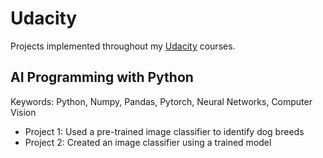 # Udacity
Projects implemented throughout my [Udacity](https://www.udacity.com) courses.

## AI Programming with Python
Keywords: Python, Numpy, Pandas, Pytorch, Neural Networks, Computer Vision
  
* Project 1: Used a pre-trained image classifier to identify dog breeds
* Project 2: Created an image classifier using a trained model
